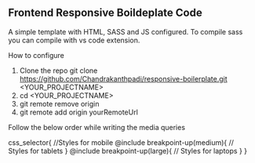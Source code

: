 ## Frontend Responsive Boildeplate Code

A simple template with HTML, SASS and JS configured. To compile sass you can compile with vs code extension.

How to configure

1. Clone the repo git clone https://github.com/Chandrakanthpadi/responsive-boilerplate.git <YOUR_PROJECTNAME>
2. cd <YOUR_PROJECTNAME>
3. git remote remove origin
4. git remote add origin yourRemoteUrl

Follow the below order while writing the media queries

css_selector{
        //Styles for mobile
    @include breakpoint-up(medium){
        // Styles for tablets
    }
    @include breakpoint-up(large){
        // Styles for laptops
    }
}
